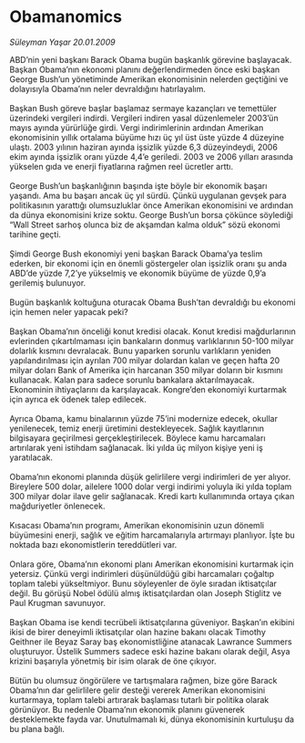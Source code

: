 # Obamanomics

*Süleyman Yaşar 20.01.2009*

<div class="taraf_structure_2col_1zq">
<div class="margen_n">



 <p>ABD’nin yeni başkanı Barack Obama bugün başkanlık görevine başlayacak. Başkan Obama’nın ekonomi planını değerlendirmeden önce eski başkan George Bush’un yönetiminde Amerikan ekonomisinin nelerden geçtiğini ve dolayısıyla Obama’nın neler devraldığını hatırlayalım. <br/><br/>Başkan Bush göreve başlar başlamaz sermaye kazançları ve temettüler üzerindeki vergileri indirdi. Vergileri indiren yasal düzenlemeler 2003’ün mayıs ayında yürürlüğe girdi. Vergi indirimlerinin ardından Amerikan ekonomisinin yıllık ortalama büyüme hızı üç yıl üst üste yüzde 4 düzeyine ulaştı. 2003 yılının haziran ayında işsizlik yüzde 6,3 düzeyindeydi, 2006 ekim ayında işsizlik oranı yüzde 4,4’e geriledi. 2003 ve 2006 yılları arasında yükselen gıda ve enerji fiyatlarına rağmen reel ücretler arttı. <br/><br/>George Bush’un başkanlığının başında işte böyle bir ekonomik başarı yaşandı. Ama bu başarı ancak üç yıl sürdü. Çünkü uygulanan gevşek para politikasının yarattığı olumsuzluklar önce Amerikan ekonomisini ve ardından da dünya ekonomisini krize soktu. George Bush’un borsa çökünce söylediği “Wall Street sarhoş olunca biz de akşamdan kalma olduk” sözü ekonomi tarihine geçti. <br/><br/>Şimdi George Bush ekonomiyi yeni başkan Barack Obama’ya teslim ederken, bir ekonomi için en önemli göstergeler olan işsizlik oranı şu anda ABD’de yüzde 7,2’ye yükselmiş ve ekonomik büyüme de yüzde 0,9’a gerilemiş bulunuyor. <br/><br/>Bugün başkanlık koltuğuna oturacak Obama Bush’tan devraldığı bu ekonomi için hemen neler yapacak peki? <br/><br/>Başkan Obama’nın önceliği konut kredisi olacak. Konut kredisi mağdurlarının evlerinden çıkartılmaması için bankaların donmuş varlıklarının 50-100 milyar dolarlık kısmını devralacak. Bunu yaparken sorunlu varlıkların yeniden yapılandırılması için ayrılan 700 milyar dolardan kalan ve geçen hafta 20 milyar doları Bank of Amerika için harcanan 350 milyar doların bir kısmını kullanacak. Kalan para sadece sorunlu bankalara aktarılmayacak. Ekonominin ihtiyaçlarını da karşılayacak. Kongre’den ekonomiyi kurtarmak için ayrıca ek ödenek talep edilecek. <br/><br/>Ayrıca Obama, kamu binalarının yüzde 75’ini modernize edecek, okullar yenilenecek, temiz enerji üretimini destekleyecek. Sağlık kayıtlarının bilgisayara geçirilmesi gerçekleştirilecek. Böylece kamu harcamaları artırılarak yeni istihdam sağlanacak. İki yılda üç milyon kişiye yeni iş yaratılacak. <br/><br/>Obama’nın ekonomi planında düşük gelirlilere vergi indirimleri de yer alıyor. Bireylere 500 dolar, ailelere 1000 dolar vergi indirimi yoluyla iki yılda toplam 300 milyar dolar ilave gelir sağlanacak. Kredi kartı kullanımında ortaya çıkan mağduriyetler önlenecek. <br/><br/>Kısacası Obama’nın programı, Amerikan ekonomisinin uzun dönemli büyümesini enerji, sağlık ve eğitim harcamalarıyla artırmayı planlıyor. İşte bu noktada bazı ekonomistlerin tereddütleri var. <br/><br/>Onlara göre, Obama’nın ekonomi planı Amerikan ekonomisini kurtarmak için yetersiz. Çünkü vergi indirimleri düşünüldüğü gibi harcamaları çoğaltıp toplam talebi yükseltmiyor. Bunu söyleyenler de öyle sıradan iktisatçılar değil. Bu görüşü Nobel ödülü almış iktisatçılardan olan Joseph Stiglitz ve Paul Krugman savunuyor. <br/><br/>Başkan Obama ise kendi tecrübeli iktisatçılarına güveniyor. Başkan’ın ekibini ikisi de birer deneyimli iktisatçılar olan hazine bakanı olacak Timothy Geithner ile Beyaz Saray baş ekonomistliğine atanacak Lawrance Summers oluşturuyor. Üstelik Summers sadece eski hazine bakanı olarak değil, Asya krizini başarıyla yönetmiş bir isim olarak de öne çıkıyor. <br/><br/>Bütün bu olumsuz öngörülere ve tartışmalara rağmen, bize göre Barack Obama’nın dar gelirlilere gelir desteği vererek Amerikan ekonomisini kurtarmaya, toplam talebi artırarak başlaması tutarlı bir politika olarak görünüyor. Bu nedenle Obama’nın ekonomik planını güvenerek desteklemekte fayda var. Unutulmamalı ki, dünya ekonomisinin kurtuluşu da bu plana bağlı.</p>

<br/>


<div id="taraf_not">
</div>

</div>


</div>
